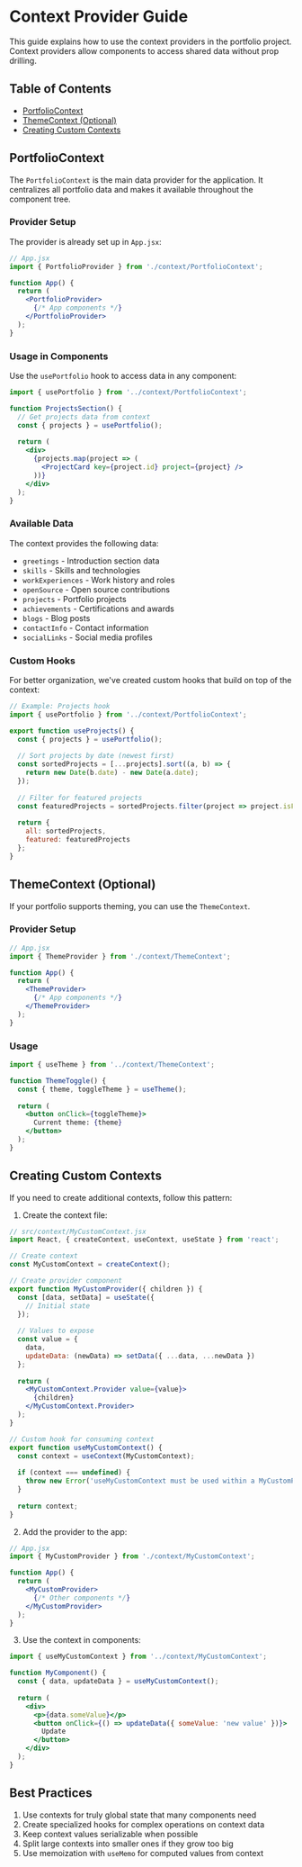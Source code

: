 # Context Provider Guide

This guide explains how to use the context providers in the portfolio project. Context providers allow components to access shared data without prop drilling.

## Table of Contents

- [PortfolioContext](#portfoliocontext)
- [ThemeContext (Optional)](#themecontext-optional)
- [Creating Custom Contexts](#creating-custom-contexts)

## PortfolioContext

The `PortfolioContext` is the main data provider for the application. It centralizes all portfolio data and makes it available throughout the component tree.

### Provider Setup

The provider is already set up in `App.jsx`:

```jsx
// App.jsx
import { PortfolioProvider } from './context/PortfolioContext';

function App() {
  return (
    <PortfolioProvider>
      {/* App components */}
    </PortfolioProvider>
  );
}
```

### Usage in Components

Use the `usePortfolio` hook to access data in any component:

```jsx
import { usePortfolio } from '../context/PortfolioContext';

function ProjectsSection() {
  // Get projects data from context
  const { projects } = usePortfolio();
  
  return (
    <div>
      {projects.map(project => (
        <ProjectCard key={project.id} project={project} />
      ))}
    </div>
  );
}
```

### Available Data

The context provides the following data:

- `greetings` - Introduction section data
- `skills` - Skills and technologies 
- `workExperiences` - Work history and roles
- `openSource` - Open source contributions
- `projects` - Portfolio projects
- `achievements` - Certifications and awards
- `blogs` - Blog posts
- `contactInfo` - Contact information
- `socialLinks` - Social media profiles

### Custom Hooks

For better organization, we've created custom hooks that build on top of the context:

```jsx
// Example: Projects hook
import { usePortfolio } from '../context/PortfolioContext';

export function useProjects() {
  const { projects } = usePortfolio();
  
  // Sort projects by date (newest first)
  const sortedProjects = [...projects].sort((a, b) => {
    return new Date(b.date) - new Date(a.date);
  });
  
  // Filter for featured projects
  const featuredProjects = sortedProjects.filter(project => project.isFeatured);
  
  return {
    all: sortedProjects,
    featured: featuredProjects
  };
}
```

## ThemeContext (Optional)

If your portfolio supports theming, you can use the `ThemeContext`.

### Provider Setup

```jsx
// App.jsx
import { ThemeProvider } from './context/ThemeContext';

function App() {
  return (
    <ThemeProvider>
      {/* App components */}
    </ThemeProvider>
  );
}
```

### Usage

```jsx
import { useTheme } from '../context/ThemeContext';

function ThemeToggle() {
  const { theme, toggleTheme } = useTheme();
  
  return (
    <button onClick={toggleTheme}>
      Current theme: {theme}
    </button>
  );
}
```

## Creating Custom Contexts

If you need to create additional contexts, follow this pattern:

1. Create the context file:

```jsx
// src/context/MyCustomContext.jsx
import React, { createContext, useContext, useState } from 'react';

// Create context
const MyCustomContext = createContext();

// Create provider component
export function MyCustomProvider({ children }) {
  const [data, setData] = useState({
    // Initial state
  });
  
  // Values to expose
  const value = {
    data,
    updateData: (newData) => setData({ ...data, ...newData })
  };
  
  return (
    <MyCustomContext.Provider value={value}>
      {children}
    </MyCustomContext.Provider>
  );
}

// Custom hook for consuming context
export function useMyCustomContext() {
  const context = useContext(MyCustomContext);
  
  if (context === undefined) {
    throw new Error('useMyCustomContext must be used within a MyCustomProvider');
  }
  
  return context;
}
```

2. Add the provider to the app:

```jsx
// App.jsx
import { MyCustomProvider } from './context/MyCustomContext';

function App() {
  return (
    <MyCustomProvider>
      {/* Other components */}
    </MyCustomProvider>
  );
}
```

3. Use the context in components:

```jsx
import { useMyCustomContext } from '../context/MyCustomContext';

function MyComponent() {
  const { data, updateData } = useMyCustomContext();
  
  return (
    <div>
      <p>{data.someValue}</p>
      <button onClick={() => updateData({ someValue: 'new value' })}>
        Update
      </button>
    </div>
  );
}
```

## Best Practices

1. Use contexts for truly global state that many components need
2. Create specialized hooks for complex operations on context data
3. Keep context values serializable when possible
4. Split large contexts into smaller ones if they grow too big
5. Use memoization with `useMemo` for computed values from context
